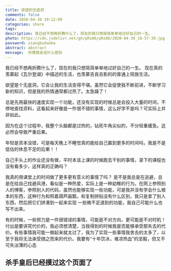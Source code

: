 ```yaml
---
title: 欲望的无底洞
comments: false
date: 2020-04-30 19:12:09
categories: share
tags: 
description: 我已经不想再折腾什么了，现在的我只想简简单单地过好自己的一生。
photo: https://cdn.jsdelivr.net/gh/pRzA6/pRzA6/2020-04-30_18-57-39.jpg
password: xiangbudaoba
abstract: abstract
message:  你猜我会设什么密码
---
```



<div align="center" src="https://cdn.jsdelivr.net/gh/pRzA6/pRzA6/2020-04-30_18-57-39.jpg"></div>
<meting-js
  server="netease"
  type="song"
  id="1385919930"
  autoplay="true"
  mutex="false">
</meting-js>

我已经不想再折腾什么了，现在的我只想简简单单地过好自己的一生。
现在真的羡慕起《瓦尔登湖》中描述的生活，也羡慕吉良吉影的的普通上班族生活。

欲望是个无底洞，它会让我的生活变得不堪。虽然它会促使我不断前进，不断学习新的知识，但是我的热情通常都过热了。太急躁了！

总是先用最快的速度实现一个功能，还没有实现的时候总是会投入大量的时间，不停地查找资料，这看起来好像是一件很不错的事情，这么好学不是吗？可实际上并非如此。

因为在这个过程中，我整个头脑都是过热的，钻死牛角尖似的，不分轻重缓急。这必然会导致严重后果。

年轻是资本没错，可是每天晚上不睡觉真的能给自己赢到更多的时间吗，我是不是低估的休息不足的后果！！

自己手头上的作业还没有做，平时本该上课的时候跑去干别的事情，录下的课程也没有看多少，这样真的正确吗？

我真的用课堂上的时间做了更多更有意义的事情了吗？
是不是我总是在逃避，总是在给自己找避风港，看似是一种热爱，实际上是一种幼稚的行为。在网上参照别人的博客，参照别人的代码，虽然也能够实现一些功能，可是我并没有学会什么根本的东西，这种行为和照着葫芦画瓢，和复制拼贴没有什么区别，我只是拿了别人东西，然后把它们拼凑到一起来实现 一些微不足道到的功能，我自己可能什么也写不出来。

有的时候，一些努力是一件很错误的事情，可能是不对方向，更可能是不对时机！付出是要讲究代价的，我必须想清楚，当我得到的时候我是否能够承受那失去的代价。有些事情我可能一做起来就太过了，我为了实现一些事情我舍去的太多了，以至于我将无法承受随之而来的代价。我要有“十年饮冰，难凉热血”的坚毅，但又不可失淡薄的心态

## **杀手皇后已经摸过这个页面了**